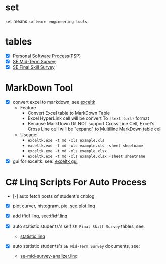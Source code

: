 # set
`set` means `software engineering tools`

# tables
- [x] [Personal Software Process(PSP)](https://github.com/fanfeilong/set/blob/master/doc/SE_PSP.xlsx)
- [x] [SE Mid-Term Survey](https://github.com/fanfeilong/set/blob/master/doc/SE_Mid_Survey.docx)
- [x] [SE Final Skill Survey](https://github.com/fanfeilong/set/blob/master/doc/SE_Final_Skill_survey.xlsx)

# MarkDown Tool
- [x] convert excel to markdown, see [exceltk](https://github.com/fanfeilong/set/tree/master/src/excel)
    - Feature
        - Convert Excel table to MarkDown Table
        - Excel HyperLink cell will be convert To `[text](url)` format 
        - Because MarkDown Dit NOT support Cross Line Cell, Excel's Cross Line cell will be "expand" to Multiline MarkDown table cell 
    - Useage:
        - `exceltk.exe -t md -xls example.xls` 
        - `exceltk.exe -t md -xls example.xls -sheet sheetname`
        - `exceltk.exe -t md -xls example.xlsx` 
        - `exceltk.exe -t md -xls example.xlsx -sheet sheetname`
- [x] gui for exceltk. see: [exceltk gui](https://github.com/fanfeilong/set/tree/master/src/excel/ExceltkGUI)

# C# Linq Scripts For Auto Process
- [-] auto fetch posts of student's cnblog
- [x] plot curver, histogram, pie. see:[plot.linq](https://github.com/fanfeilong/set/tree/master/src/plot/plot.linq)
- [x] add tfidf linq, see:[tfidf.linq](https://github.com/fanfeilong/set/blob/master/src/tfidf/tfidf.linq)

- [x] auto statistic students's self `SE Final Skill Survey` tables, see:
    - [statistic.linq](https://github.com/fanfeilong/set/blob/master/src/assessment/statistic.linq)
- [x] auto statistic students's `SE Mid-Term Survey` documents, see:
    - [se-mid-survey-analizer.linq](https://github.com/fanfeilong/set/blob/master/src/assessment/se-mid-survey-analizer.linq)
